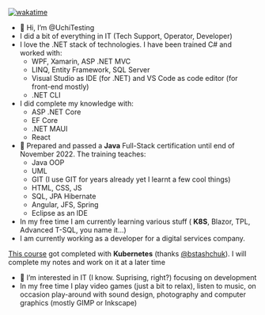 [![wakatime](https://wakatime.com/badge/user/44cda601-286e-49a4-b974-c320ac18d8ea.svg)](https://wakatime.com/@44cda601-286e-49a4-b974-c320ac18d8ea)

- 👋 Hi, I’m @UchiTesting
- I did a bit of everything in IT (Tech Support, Operator, Developer)
- I love the .NET stack of technologies. I have been trained C# and worked with:
  - WPF, Xamarin, ASP .NET MVC
  - LINQ, Entity Framework, SQL Server
  - Visual Studio as IDE (for .NET) and VS Code as code editor (for front-end mostly)
  - .NET CLI
- I did complete my knowledge with:
  - ASP .NET Core
  - EF Core
  - .NET MAUI
  - React
- 🌱 Prepared and passed a **Java** Full-Stack certification until end of November 2022. The training teaches:
  - Java OOP
  - UML
  - GIT (I use GIT for years already yet I learnt a few cool things)
  - HTML, CSS, JS
  - SQL, JPA Hibernate
  - Angular, JFS, Spring
  - Eclipse as an IDE
- In my free time I am currently learning various stuff ( **K8S**, Blazor, TPL, Advanced T-SQL, you name it...)
- I am currently working as a developer for a digital services company.

[This course](https://www.udemy.com/course/docker-complete) got completed with **Kubernetes** (thanks [@bstashchuk](https://github.com/bstashchuk/)).
I will complete my notes and work on it at a later time
- 👀 I’m interested in IT (I know. Suprising, right?) focusing on development
- In my free time I play video games (just a bit to relax), listen to music, on occasion 
play-around with sound design, photography and computer graphics (mostly GIMP or Inkscape)

<!---
UchiTesting/UchiTesting is a ✨ special ✨ repository because its `README.md` (this file) appears on your GitHub profile.
You can click the Preview link to take a look at your changes.
--->

